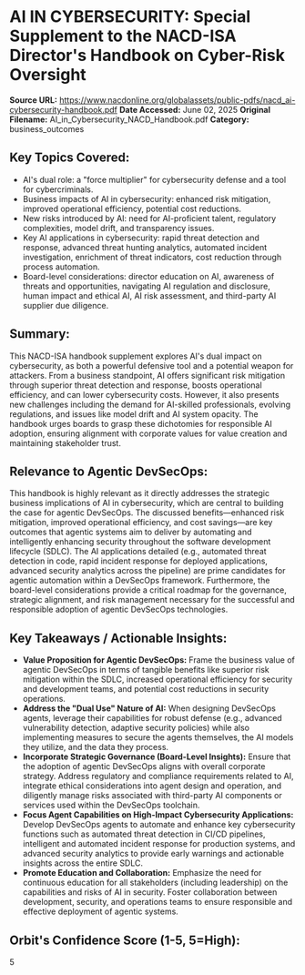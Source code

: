 # AI IN CYBERSECURITY: Special Supplement to the NACD-ISA Director's Handbook on Cyber-Risk Oversight

**Source URL:** https://www.nacdonline.org/globalassets/public-pdfs/nacd_ai-cybersecurity-handbook.pdf
**Date Accessed:** June 02, 2025
**Original Filename:** AI_in_Cybersecurity_NACD_Handbook.pdf
**Category:** business_outcomes

## Key Topics Covered:
- AI's dual role: a "force multiplier" for cybersecurity defense and a tool for cybercriminals.
- Business impacts of AI in cybersecurity: enhanced risk mitigation, improved operational efficiency, potential cost reductions.
- New risks introduced by AI: need for AI-proficient talent, regulatory complexities, model drift, and transparency issues.
- Key AI applications in cybersecurity: rapid threat detection and response, advanced threat hunting analytics, automated incident investigation, enrichment of threat indicators, cost reduction through process automation.
- Board-level considerations: director education on AI, awareness of threats and opportunities, navigating AI regulation and disclosure, human impact and ethical AI, AI risk assessment, and third-party AI supplier due diligence.

## Summary:
This NACD-ISA handbook supplement explores AI's dual impact on cybersecurity, as both a powerful defensive tool and a potential weapon for attackers. From a business standpoint, AI offers significant risk mitigation through superior threat detection and response, boosts operational efficiency, and can lower cybersecurity costs. However, it also presents new challenges including the demand for AI-skilled professionals, evolving regulations, and issues like model drift and AI system opacity. The handbook urges boards to grasp these dichotomies for responsible AI adoption, ensuring alignment with corporate values for value creation and maintaining stakeholder trust.

## Relevance to Agentic DevSecOps:
This handbook is highly relevant as it directly addresses the strategic business implications of AI in cybersecurity, which are central to building the case for agentic DevSecOps. The discussed benefits—enhanced risk mitigation, improved operational efficiency, and cost savings—are key outcomes that agentic systems aim to deliver by automating and intelligently enhancing security throughout the software development lifecycle (SDLC). The AI applications detailed (e.g., automated threat detection in code, rapid incident response for deployed applications, advanced security analytics across the pipeline) are prime candidates for agentic automation within a DevSecOps framework. Furthermore, the board-level considerations provide a critical roadmap for the governance, strategic alignment, and risk management necessary for the successful and responsible adoption of agentic DevSecOps technologies.

## Key Takeaways / Actionable Insights:
- **Value Proposition for Agentic DevSecOps:** Frame the business value of agentic DevSecOps in terms of tangible benefits like superior risk mitigation within the SDLC, increased operational efficiency for security and development teams, and potential cost reductions in security operations.
- **Address the "Dual Use" Nature of AI:** When designing DevSecOps agents, leverage their capabilities for robust defense (e.g., advanced vulnerability detection, adaptive security policies) while also implementing measures to secure the agents themselves, the AI models they utilize, and the data they process.
- **Incorporate Strategic Governance (Board-Level Insights):** Ensure that the adoption of agentic DevSecOps aligns with overall corporate strategy. Address regulatory and compliance requirements related to AI, integrate ethical considerations into agent design and operation, and diligently manage risks associated with third-party AI components or services used within the DevSecOps toolchain.
- **Focus Agent Capabilities on High-Impact Cybersecurity Applications:** Develop DevSecOps agents to automate and enhance key cybersecurity functions such as automated threat detection in CI/CD pipelines, intelligent and automated incident response for production systems, and advanced security analytics to provide early warnings and actionable insights across the entire SDLC.
- **Promote Education and Collaboration:** Emphasize the need for continuous education for all stakeholders (including leadership) on the capabilities and risks of AI in security. Foster collaboration between development, security, and operations teams to ensure responsible and effective deployment of agentic systems.

## Orbit's Confidence Score (1-5, 5=High):
5
